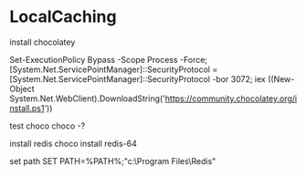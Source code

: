 # LocalCaching
install chocolatey

Set-ExecutionPolicy Bypass -Scope Process -Force; 
[System.Net.ServicePointManager]::SecurityProtocol = [System.Net.ServicePointManager]::SecurityProtocol -bor 3072;
iex ((New-Object System.Net.WebClient).DownloadString('https://community.chocolatey.org/install.ps1'))

test choco
choco -? 

install redis
choco install redis-64 

set path
SET PATH=%PATH%;"c:\Program Files\Redis" 